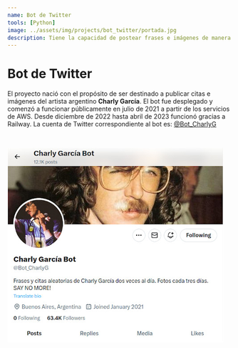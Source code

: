 ```yaml
---
name: Bot de Twitter
tools: [Python]
image: ../assets/img/projects/bot_twitter/portada.jpg
description: Tiene la capacidad de postear frases e imágenes de manera periódica y aleatoria, haciendo de uso de la API de Twitter.
---
```


# Bot de Twitter <a href="https://github.com/PabloMusaber/twitter-bot" style="color: #6c757d" onMouseOver="this.style.color='#333333'" onMouseOut="this.style.color='#6c757d'" target="githubWindow"><i class="fab fa-github"></i></a>

El proyecto nació con el propósito de ser destinado a publicar citas e imágenes del artista argentino **Charly García**. El bot fue desplegado y comenzó a funcionar públicamente en julio de 2021 a partir de los servicios de AWS. Desde diciembre de 2022 hasta abril de 2023 funcionó gracias a Railway. La cuenta de Twitter correspondiente al bot es: [@Bot_CharlyG](https://twitter.com/Bot_CharlyG)

<br>

![perfil](../assets/img/projects/bot_twitter/charly_bot.jpg)

<br>

<script src='https://cdn.jsdelivr.net/gh/eddymens/markdown-external-link-script@v2.0.0/main.min.js'></script>
